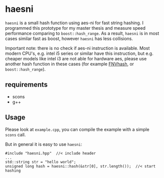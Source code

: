 haesni
======
`haesni` is a small hash function using aes-ni for fast string hashing.
I programmed this prototype for my master thesis and measure speed performance comparing to `boost::hash_range`.
As a result, `haesni` is in most cases similar fast as boost, however `haesni` has less collisions.

Important note: there is no check if aes-ni instruction is available.
Most modern CPU's, e.g. intel i5 series or similar have this instruction,
but e.g. cheaper models like intel i3 are not able for hardware aes, please use
another hash function in these cases (for example [FNVhash](https://en.wikipedia.org/wiki/Fowler%E2%80%93Noll%E2%80%93Vo_hash_function), or `boost::hash_range`).

requirements
-----------
* scons
* g++

Usage
-----
Please look at `example.cpp`, you can compile the example with a simple `scons` call.

But in general it is easy to use `haesni`:
```
#include "haesni.hpp"  //< include header
...
std::string str = "hello world";
unsigned long hash = haesni::hash(&str[0], str.length());  //< start hashing
```

